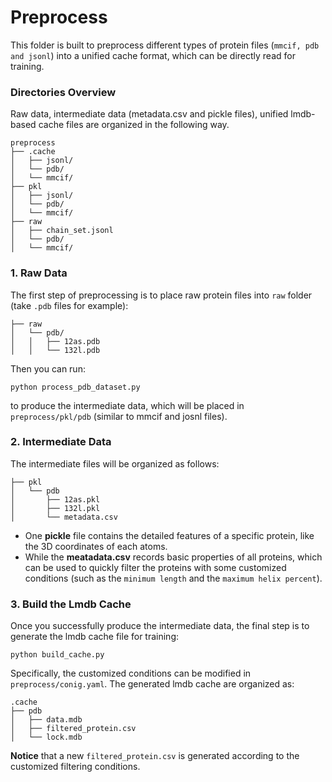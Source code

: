 # Preprocess
This folder is built to preprocess different types of protein files (`mmcif, pdb and jsonl`) into a unified cache format, which can be directly read for training.

### Directories Overview
Raw data, intermediate data (metadata.csv and pickle files), unified lmdb-based cache files are organized in the following way.
```
preprocess
├── .cache
│   ├── jsonl/
│   └── pdb/
│   └── mmcif/
├── pkl
│   ├── jsonl/
│   └── pdb/
│   └── mmcif/
├── raw
│   ├── chain_set.jsonl
│   └── pdb/
│   └── mmcif/
```


### 1. Raw Data
The first step of preprocessing is to place raw protein files into `raw` folder (take `.pdb` files for example):

```
├── raw
│   └── pdb/
│   │   ├── 12as.pdb
│   │   └── 132l.pdb
```
Then you can run: 

```
python process_pdb_dataset.py 
```

to produce the intermediate data, which will be placed in `preprocess/pkl/pdb` (similar to mmcif and josnl files).


### 2. Intermediate Data
The intermediate files will be organized as follows:
```
├── pkl
│   └── pdb
│       ├── 12as.pkl
│       ├── 132l.pkl
│       └── metadata.csv
```

- One **pickle** file contains the detailed features of a specific protein, like the 3D coordinates of each atoms. 
- While the **meatadata.csv** records basic properties of all proteins, which can be used to quickly filter the proteins with some customized conditions (such as the `minimum length` and the `maximum helix percent`). 


### 3. Build the Lmdb Cache
Once you successfully produce the intermediate data, the final step is to generate the lmdb cache file for training:

```
python build_cache.py
```


Specifically, the customized conditions can be modified in `preprocess/conig.yaml`. The generated lmdb cache are organized as:
```
.cache
├── pdb
│   ├── data.mdb
│   ├── filtered_protein.csv
│   └── lock.mdb
```

**Notice** that a new `filtered_protein.csv` is generated according to the customized filtering conditions.




